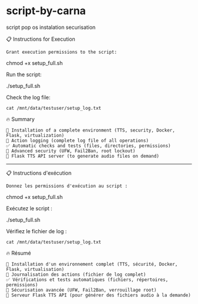 # script-by-carna
script pop os instalation securisation

📋 Instructions for Execution

    Grant execution permissions to the script:

chmod +x setup_full.sh

Run the script:

   ./setup_full.sh

Check the log file:

    cat /mnt/data/testuser/setup_log.txt

🔥 Summary

    📁 Installation of a complete environment (TTS, security, Docker, Flask, virtualization)
    📜 Action logging (complete log file of all operations)
    ✅ Automatic checks and tests (files, directories, permissions)
    🔐 Advanced security (UFW, Fail2Ban, root lockout)
    📡 Flask TTS API server (to generate audio files on demand)



--------------------------------------------------------------------------------
📋 Instructions d'exécution

    Donnez les permissions d'exécution au script :

chmod +x setup_full.sh

Exécutez le script :

./setup_full.sh

Vérifiez le fichier de log :

    cat /mnt/data/testuser/setup_log.txt

🔥 Résumé

    📁 Installation d'un environnement complet (TTS, sécurité, Docker, Flask, virtualisation)
    📜 Journalisation des actions (fichier de log complet)
    ✅ Vérifications et tests automatiques (fichiers, répertoires, permissions)
    🔐 Sécurisation avancée (UFW, Fail2Ban, verrouillage root)
    📡 Serveur Flask TTS API (pour générer des fichiers audio à la demande)

